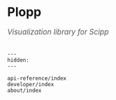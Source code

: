 # Plopp

<span style="font-size:1.2em;font-style:italic;color:#5a5a5a">
  Visualization library for Scipp
  </br></br>
</span>

```{toctree}
---
hidden:
---

api-reference/index
developer/index
about/index
```
